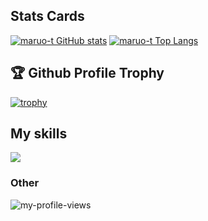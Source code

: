 ## Stats Cards
<!-- Card -->

[![maruo-t GitHub stats](https://github-readme-stats-ruddy-six-22.vercel.app/api?username=maruo-t&count_private=true&show_icons=true)](https://github.com/anuraghazra/github-readme-stats)
[![maruo-t Top Langs](https://github-readme-stats-ruddy-six-22.vercel.app/api/top-langs?username=maruo-t)](https://github.com/anuraghazra/github-readme-stats)

## 🏆 Github Profile Trophy
[![trophy](https://github-profile-trophy.vercel.app/?username=maruo-t)](https://github.com/ryo-ma/github-profile-trophy)

## My skills

![](https://skillicons.dev/icons?i=typescript,react,nextjs,redux,firebase,graphql,aws,azure,figma&theme=light)



### Other
![my-profile-views](https://komarev.com/ghpvc/?username=maruo-t&color=green)

<!--
**maruo-t/maruo-t** is a ✨ _special_ ✨ repository because its `README.md` (this file) appears on your GitHub profile.

Here are some ideas to get you started:

- 🔭 I’m currently working on ...
- 🌱 I’m currently learning ...
- 👯 I’m looking to collaborate on ...
- 🤔 I’m looking for help with ...
- 💬 Ask me about ...
- 📫 How to reach me: ...
- 😄 Pronouns: ...
- ⚡ Fun fact: ...
-->
